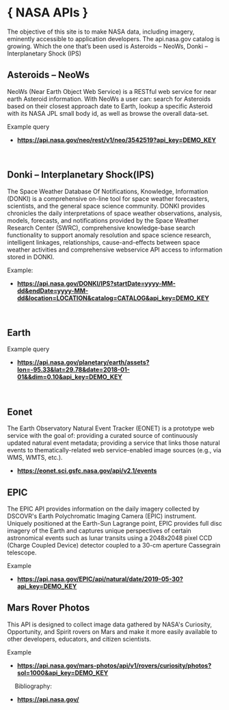 # { NASA APIs }
The objective of this site is to make NASA data, including imagery, eminently accessible to application developers. The api.nasa.gov catalog is growing.
Which the one that’s been used is Asteroids – NeoWs, Donki – Interplanetary Shock (IPS)

## Asteroids – NeoWs
NeoWs (Near Earth Object Web Service) is a RESTful web service for near earth Asteroid information. With NeoWs a user can: search for Asteroids based on their closest approach date to Earth, lookup a specific Asteroid with its NASA JPL small body id, as well as browse the overall data-set.

Example query
* **https://api.nasa.gov/neo/rest/v1/neo/3542519?api_key=DEMO_KEY**

 
 
## Donki – Interplanetary Shock(IPS)
The Space Weather Database Of Notifications, Knowledge, Information (DONKI) is a comprehensive on-line tool for space weather forecasters, scientists, and the general space science community. DONKI provides chronicles the daily interpretations of space weather observations, analysis, models, forecasts, and notifications provided by the Space Weather Research Center (SWRC), comprehensive knowledge-base search functionality to support anomaly resolution and space science research, intelligent linkages, relationships, cause-and-effects between space weather activities and comprehensive webservice API access to information stored in DONKI.

Example:

* **https://api.nasa.gov/DONKI/IPS?startDate=yyyy-MM-dd&endDate=yyyy-MM-dd&location=LOCATION&catalog=CATALOG&api_key=DEMO_KEY**
 
 
## Earth

Example query

* **https://api.nasa.gov/planetary/earth/assets?lon=-95.33&lat=29.78&date=2018-01-01&&dim=0.10&api_key=DEMO_KEY**
 
 
## Eonet
The Earth Observatory Natural Event Tracker (EONET) is a prototype web service with the goal of:
providing a curated source of continuously updated natural event metadata; providing a service that links those natural events to thematically-related web service-enabled image sources (e.g., via WMS, WMTS, etc.).

* **https://eonet.sci.gsfc.nasa.gov/api/v2.1/events**

## EPIC

The EPIC API provides information on the daily imagery collected by DSCOVR's Earth Polychromatic Imaging Camera (EPIC) instrument. Uniquely positioned at the Earth-Sun Lagrange point, EPIC provides full disc imagery of the Earth and captures unique perspectives of certain astronomical events such as lunar transits using a 2048x2048 pixel CCD (Charge Coupled Device) detector coupled to a 30-cm aperture Cassegrain telescope.

Example

* **https://api.nasa.gov/EPIC/api/natural/date/2019-05-30?api_key=DEMO_KEY**
  
## Mars Rover Photos

This API is designed to collect image data gathered by NASA's Curiosity, Opportunity, and Spirit rovers on Mars and make it more easily available to other developers, educators, and citizen scientists.

Example

* **https://api.nasa.gov/mars-photos/api/v1/rovers/curiosity/photos?sol=1000&api_key=DEMO_KEY**
   
 
Bibliography:

* **https://api.nasa.gov/**
